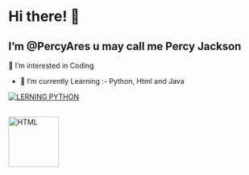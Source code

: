 <h1>Hi there! <span class="wave">👋</span></h1>

I’m @PercyAres u may call me Percy Jackson
- 

👀 I’m interested in Coding
- 🌱 I’m currently Learning :- Python, Html and Java 

[![LERNING PYTHON](https://www.python.org/static/community_logos/python-logo-inkscape.svg)](https://www.python.org)
<a href="https://html.com/">
<!DOCTYPE html>
<html>
   <head>
   </head>
   <body>
     <br>
      <a href="https://html.com/">
         <img alt="HTML" src="https://www.freeiconspng.com/uploads/w3c-html5-logo-0.png"
         width=100" height="100">
      </a>
   </body>
</html>

<!---
PercyAres/PercyAres is a ✨ special ✨ repository because its `README.md` (this file) appears on your GitHub profile.
You can click the Preview link to take a look at your changes.
--->
